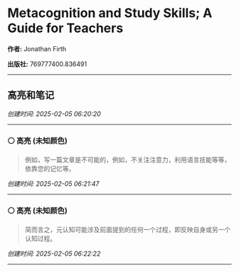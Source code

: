 # Metacognition and Study Skills; A Guide for Teachers

**作者:** Jonathan Firth

**出版社:** 769777400.836491

---

## 高亮和笔记

*创建时间: 2025-02-05 06:20:20*

---

### ⚪ 高亮 (未知颜色)

> 例如，写一篇文章是不可能的，例如，不关注注意力，利用语言技能等等，依靠您的记忆等。

*创建时间: 2025-02-05 06:21:47*

---

### ⚪ 高亮 (未知颜色)

> 简而言之，元认知可能涉及前面提到的任何一个过程，即反映自身或另一个认知过程。

*创建时间: 2025-02-05 06:22:22*

---


